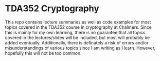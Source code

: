 # TDA352 Cryptography
This repo contains lecture summaries as well as code examples for most topics covered in the TDA352 course in cryptography at Chalmers. Since this is mainly for my own learning, there is no guarantee that all topics covered in the lectures/slides will be included, but most will probably be added eventually. Additionally, there is definately a risk of errors and/or misunderstandings of various topics since I am writing as I learn. However, hopefully this will not be too common.  
